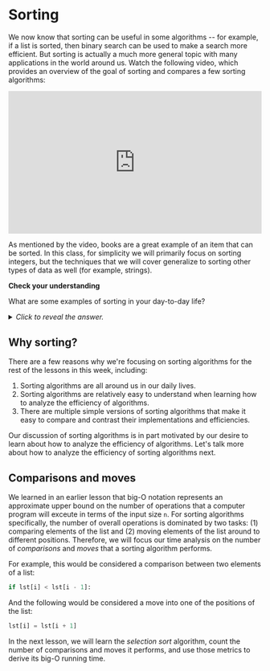 # Sorting

We now know that sorting can be useful in some algorithms -- for example, if a list is sorted, then binary search can be used to make a search more efficient. But sorting is actually a much more general topic with many applications in the world around us. Watch the following video, which provides an overview of the goal of sorting and compares a few sorting algorithms:

<div
  style="position: relative; padding-bottom: 56.25%; height: 0;">
  <iframe
    src="https://www.youtube.com/embed/WaNLJf8xzC4"
    title="YouTube video player"
    frameborder="0"
    allow="accelerometer; autoplay; clipboard-write; encrypted-media; gyroscope; picture-in-picture"
    allowfullscreen
    style="position: absolute; top: 0; left: 0; width: 100%; height: 100%;">
  </iframe>
</div>

As mentioned by the video, books are a great example of an item that can be sorted. In this class, for simplicity we will primarily focus on sorting integers, but the techniques that we will cover generalize to sorting other types of data as well (for example, strings).

<aside>
<b>Check your understanding</b>
<p>What are some examples of sorting in your day-to-day life?</p>
<details>
<summary>
<i>Click to reveal the answer.</i>
</summary>
<p><b>Answer.</b> Most of us encounter many examples of sorting on a daily basis. For example, when you open your email, the messages are probably sorted in reverse chronological order. When you search for products to buy online, often they are sorted by how relevant the seller thinks they are to you -- or you may change the order to be sorted by lowest to highest cost. For a non-technical example, you may sort your clothes when folding your laundry: shirts go into one pile, socks go into another pile (perhaps further sorted by type or color), etc.</code></p>
</details>
</aside>

## Why sorting?

There are a few reasons why we're focusing on sorting algorithms for the rest of the lessons in this week, including:

1. Sorting algorithms are all around us in our daily lives.
2. Sorting algorithms are relatively easy to understand when learning how to analyze the efficiency of algorithms.
3. There are multiple simple versions of sorting algorithms that make it easy to compare and contrast their implementations and efficiencies.

Our discussion of sorting algorithms is in part motivated by our desire to learn about how to analyze the efficiency of algorithms. Let's talk more about how to analyze the efficiency of sorting algorithms next. 

## Comparisons and moves

We learned in an earlier lesson that big-O notation represents an approximate upper bound on the number of operations that a computer program will exceute in terms of the input size `n`. For sorting algorithms specifically, the number of overall operations is dominated by two tasks: (1) comparing elements of the list and (2) moving elements of the list around to different positions. Therefore, we will focus our time analysis on the number of *comparisons* and *moves* that a sorting algorithm performs.

For example, this would be considered a comparison between two elements of a list:

```python
if lst[i] < lst[i - 1]:
```

And the following would be considered a move into one of the positions of the list:

```python
lst[i] = lst[i + 1]
```

In the next lesson, we will learn the *selection sort* algorithm, count the number of comparisons and moves it performs, and use those metrics to derive its big-O running time.
